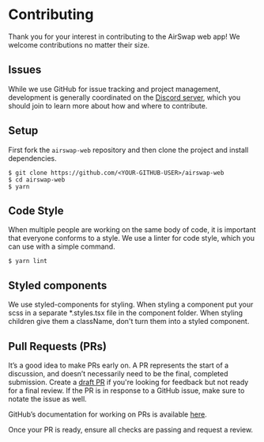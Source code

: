 # Contributing

Thank you for your interest in contributing to the AirSwap web app! We welcome contributions no matter their size.

## Issues

While we use GitHub for issue tracking and project management, development is generally coordinated on the [Discord server](https://chat.airswap.io/), which you should join to learn more about how and where to contribute.

## Setup

First fork the `airswap-web` repository and then clone the project and install dependencies.

```
$ git clone https://github.com/<YOUR-GITHUB-USER>/airswap-web
$ cd airswap-web
$ yarn
```

## Code Style

When multiple people are working on the same body of code, it is important that everyone conforms to a style. We use a linter for code style, which you can use with a simple command.

```
$ yarn lint
```

## Styled components

We use styled-components for styling. When styling a component put your scss in a separate *.styles.tsx file in the component folder. When styling children give them a className, don't turn them into a styled component.

## Pull Requests (PRs)

It’s a good idea to make PRs early on. A PR represents the start of a discussion, and doesn’t necessarily need to be the final, completed submission. Create a [draft PR](https://github.blog/2019-02-14-introducing-draft-pull-requests/) if you're looking for feedback but not ready for a final review. If the PR is in response to a GitHub issue, make sure to notate the issue as well.

GitHub’s documentation for working on PRs is available [here](https://help.github.com/en/github/collaborating-with-issues-and-pull-requests/about-pull-requests).

Once your PR is ready, ensure all checks are passing and request a review.
